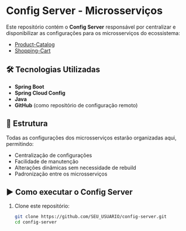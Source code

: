 # Config Server - Microsserviços

Este repositório contém o **Config Server** responsável por centralizar e disponibilizar as configurações para os microsserviços do ecossistema:

- [Product-Catalog](https://github.com/Vitor192/Product-Catalog)  
- [Shopping-Cart](https://github.com/Vitor192/Shopping-cart)

## 🛠️ Tecnologias Utilizadas
- **Spring Boot**
- **Spring Cloud Config**
- **Java**
- **GitHub** (como repositório de configuração remoto)

## 📌 Estrutura
Todas as configurações dos microsserviços estarão organizadas aqui, permitindo:
- Centralização de configurações
- Facilidade de manutenção
- Alterações dinâmicas sem necessidade de rebuild
- Padronização entre os microsserviços

## ▶️ Como executar o Config Server

1. Clone este repositório:
   ```bash
   git clone https://github.com/SEU_USUARIO/config-server.git
   cd config-server
